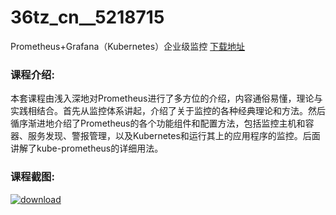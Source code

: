 # 36tz_cn__5218715
Prometheus+Grafana（Kubernetes）企业级监控
[下载地址](http://www.36tz.cn/article/5218715 "下载地址")
### 课程介绍:
本套课程由浅入深地对Prometheus进行了多方位的介绍，内容通俗易懂，理论与实践相结合。首先从监控体系讲起，介绍了关于监控的各种经典理论和方法。然后循序渐进地介绍了Prometheus的各个功能组件和配置方法，包括监控主机和容器、服务发现、警报管理，以及Kubernetes和运行其上的应用程序的监控。后面讲解了kube-prometheus的详细用法。

### 课程截图:
[![download](http://36tz.cn/muke_img/2021_02_2-102.png "下载地址")](http://www.36tz.cn "下载地址")
